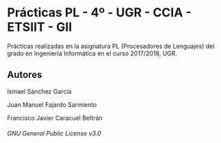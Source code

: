 # Prácticas PL - 4º - UGR - CCIA - ETSIIT - GII

Prácticas realizadas en la asignatura PL (Procesadores de Lenguajes) del grado en Ingeniería Informática en el curso 2017/2018, UGR.

## Autores

Ismael Sánchez García

Juan Manuel Fajardo Sarmiento

Francisco Javier Caracuel Beltrán


###### GNU General Public License v3.0
